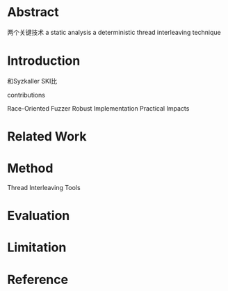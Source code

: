 # Abstract

两个关键技术
a static analysis
a deterministic thread interleaving technique

# Introduction

和Syzkaller SKI比

contributions

Race-Oriented Fuzzer
Robust Implementation
Practical Impacts

# Related Work

# Method

Thread Interleaving Tools

# Evaluation

# Limitation

# Reference
